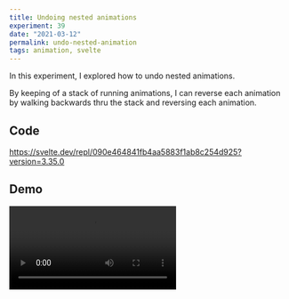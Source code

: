 ```yaml
---
title: Undoing nested animations
experiment: 39
date: "2021-03-12"
permalink: undo-nested-animation
tags: animation, svelte
---
```


In this experiment, I explored how to undo nested animations.

By keeping of a stack of running animations, I can reverse each animation by walking backwards thru the stack and reversing each animation.

## Code

https://svelte.dev/repl/090e464841fb4aa5883f1ab8c254d925?version=3.35.0

## Demo

<video controls src="https://res.cloudinary.com/dzwnkx0mk/video/upload/v1615532597/1000experiments.dev/undo-animation_wxv5gb.mp4"/>
